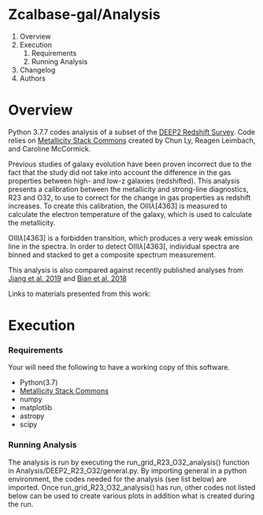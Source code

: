 # Zcalbase-gal/Analysis

1. Overview
2. Execution 
    1. Requirements
    2. Running Analysis 
3. Changelog
4. Authors

# Overview

Python 3.7.7 codes analysis of a subset of the [DEEP2 Redshift Survey](http://deep.ps.uci.edu).
Code relies on [Metallicity Stack Commons](https://github.com/astrochun/Metallicity_Stack_Commons)
created by Chun Ly, Reagen Leimbach, and Caroline McCormick. 

Previous studies of galaxy evolution have been proven incorrect due to the fact that the study did not take into 
account the difference in the gas properties between high- and low-z galaxies (redshifted). This analysis presents
a calibration between the metallicity and strong-line diagnostics, R23 and O32, to use to correct for the change 
in gas properties as redshift increases. To create this calibration, the OIII$\lambda$[4363] is measured to calculate
the electron temperature of the galaxy, which is used to calculate the metallicity. 

OIII$\lambda$[4363] is a forbidden transition, which produces a very weak emission line in the spectra. In order to 
detect OIII$\lambda$[4363], individual spectra are binned and stacked to get a composite spectrum measurement. 

This analysis is also compared against recently published analyses from [Jiang et al. 2019]() and [Bian et al. 2018]()

Links to materials presented from this work: 


# Execution 

### Requirements 
Your will need the following to have a working copy of this software.

- Python(3.7)
- [Metallicity Stack Commons](https://github.com/astrochun/Metallicity_Stack_Commons)
- numpy 
- matplotlib
- astropy
- scipy

### Running Analysis 
The analysis is run by executing the run_grid_R23_O32_analysis() function in Analysis/DEEP2_R23_O32/general.py. 
By importing general in a python environment, the codes needed for the analysis (see list below) are imported.
Once run_grid_R23_O32_analysis() has run, other codes not listed below can be used to create various plots
in addition what is created during the run. 

